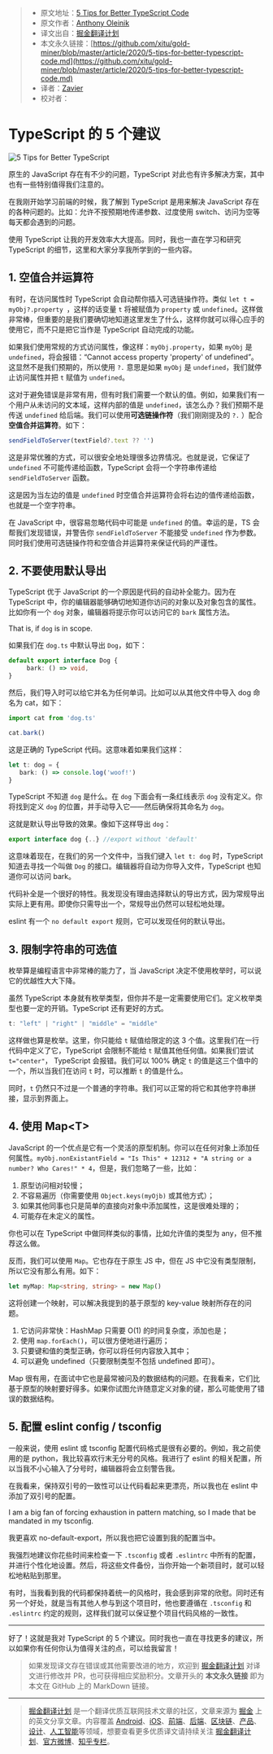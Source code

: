 > * 原文地址：[5 Tips for Better TypeScript Code](https://levelup.gitconnected.com/5-tips-for-better-typescript-code-5603c26206ef)
> * 原文作者：[Anthony Oleinik](https://medium.com/@anth-oleinik)
> * 译文出自：[掘金翻译计划](https://github.com/xitu/gold-miner)
> * 本文永久链接：[https://github.com/xitu/gold-miner/blob/master/article/2020/5-tips-for-better-typescript-code.md](https://github.com/xitu/gold-miner/blob/master/article/2020/5-tips-for-better-typescript-code.md)
> * 译者：[Zavier](https://github.com/zaviertang)
> * 校对者：

# TypeScript 的 5 个建议

![5 Tips for Better TypeScript](https://cdn-images-1.medium.com/max/2000/1*VGWjFbzekvE7WD3e5fGQHQ.png)

原生的 JavaScript 存在有不少的问题，TypeScript 对此也有许多解决方案，其中也有一些特别值得我们注意的。

在我刚开始学习前端的时候，我了解到 TypeScript 是用来解决 JavaScript 存在的各种问题的。比如：允许不按预期地传递参数、过度使用 switch、访问为空等每天都会遇到的问题。

使用 TypeScript 让我的开发效率大大提高。同时，我也一直在学习和研究 TypeScript 的细节，这里和大家分享我所学到的一些内容。

## 1. 空值合并运算符

有时，在访问属性时 TypeScript 会自动帮你插入可选链操作符。类似 `let t = myObj?.property `，这样的话变量 `t` 将被赋值为 `property` 或 `undefined`。这样做非常棒，但重要的是我们要确切地知道这里发生了什么，这样你就可以得心应手的使用它，而不只是把它当作是 TypeScript 自动完成的功能。

如果我们使用常规的方式访问属性，像这样：`myObj.property`，如果 `myObj` 是`undefined`，将会报错：“Cannot access property 'property' of undefined”。这显然不是我们预期的，所以使用 `?.` 意思是如果 `myObj` 是 `undefined`，我们就停止访问属性并把 `t` 赋值为 `undefined`。

这对于避免错误是非常有用，但有时我们需要一个默认的值。例如，如果我们有一个用户从未访问的文本域，这样内部的值是 `undefined`，该怎么办？我们预期不是传送 `undefined` 给后端。我们可以使用**可选链操作符**（我们刚刚提及的 `?.` ）配合**空值合并运算符**。如下：

```ts
sendFieldToServer(textField?.text ?? '')
```

这是非常优雅的方式，可以很安全地处理很多边界情况。也就是说，它保证了 `undefined` 不可能传递给函数，TypeScript 会将一个字符串传递给 `sendFieldToServer` 函数。

这是因为当左边的值是 `undefined` 时空值合并运算符会将右边的值传递给函数，也就是一个空字符串。

在 JavaScript 中，很容易忽略代码中可能是 `undefined` 的值。幸运的是，TS 会帮我们发现错误，并警告你 `sendFieldToServer` 不能接受 `undefined` 作为参数。同时我们使用可选链操作符和空值合并运算符来保证代码的严谨性。

## 2. 不要使用默认导出

TypeScript 优于 JavaScript 的一个原因是代码的自动补全能力。因为在 TypeScript 中，你的编辑器能够确切地知道你访问的对象以及对象包含的属性。比如你有一个 `dog` 对象，编辑器将提示你可以访问它的 `bark` 属性方法。

That is, if `dog` is in scope.

如果我们在 `dog.ts` 中默认导出 `Dog`，如下：

```ts
default export interface Dog {
     bark: () => void,
}
```

然后，我们导入时可以给它并名为任何单词。比如可以从其他文件中导入 dog 命名为 cat，如下：

```ts
import cat from 'dog.ts'

cat.bark()
```

这是正确的 TypeScript 代码。这意味着如果我们这样：

```ts
let t: dog = {
   bark: () => console.log('woof!')
}
```

TypeScript 不知道 `dog` 是什么。在 `dog` 下面会有一条红线表示 `dog` 没有定义。你将找到定义 `dog` 的位置，并手动导入它——然后确保将其命名为 `dog`。

这就是默认导出导致的效果。像如下这样导出 `dog`：

```ts
export interface dog {..} //export without 'default'
```

这意味着现在，在我们的另一个文件中，当我们键入 `let t: dog` 时，TypeScript 知道去寻找一个叫做 `Dog` 的接口。编辑器将自动为你导入文件，TypeScript 也知道你可以访问 bark。

代码补全是一个很好的特性。我发现没有理由选择默认的导出方式，因为常规导出实际上更有用。即使你只需导出一个，常规导出仍然可以轻松地处理。

eslint 有一个 `no default export` 规则，它可以发现任何的默认导出。

## 3. 限制字符串的可选值

枚举算是编程语言中非常棒的能力了，当 JavaScript 决定不使用枚举时，可以说它的优越性大大下降。

虽然 TypeScript 本身就有枚举类型，但你并不是一定需要使用它们。定义枚举类型也要一定的开销。TypeScript 还有更好的方式。

```ts
t: "left" | "right" | "middle" = "middle"
```

这样做也算是枚举。这里，你只能给 `t` 赋值给限定的这 3 个值。这里我们在一行代码中定义了它，TypeScript 会限制不能给 `t` 赋值其他任何值。如果我们尝试 `t="center"`， TypeScript 会报错。我们可以 100% 确定 `t` 的值是这三个值中的一个，所以当我们在访问 `t` 时，可以推断 `t` 的值是什么。

同时，`t` 仍然只不过是一个普通的字符串。我们可以正常的将它和其他字符串拼接，显示到界面上。

## 4. 使用 Map\<T>

JavaScript 的一个优点是它有一个灵活的原型机制。你可以在任何对象上添加任何属性。`myObj.nonExistantField = "Is This" + 12312 + "A string or a number? Who Cares!" * 4`，但是，我们忽略了一些，比如：

1. 原型访问相对较慢；
2. 不容易遍历（你需要使用 `Object.keys(myOjb)` 或其他方式）；
3. 如果其他同事也只是简单的直接向对象中添加属性，这是很难处理的；
4. 可能存在未定义的属性。

你也可以在 TypeScript 中做同样类似的事情，比如允许值的类型为 any，但不推荐这么做。

反而，我们可以使用 `Map`。它也存在于原生 JS 中，但在 JS 中它没有类型限制，所以它没有那么有用。如下：

```ts
let myMap: Map<string, string> = new Map()
```

这将创建一个映射，可以解决我提到的基于原型的 key-value 映射所存在的问题。

1. 它访问非常快：HashMap 只需要 O(1) 的时间复杂度，添加也是；
2. 使用 `map.forEach()`，可以很方便地进行遍历；
3. 只要键和值的类型正确，你可以将任何内容放入其中；
4. 可以避免 undefined（只要限制类型不包括 undefined 即可）。

Map 很有用，在面试中它也是最常被问及的数据结构的问题。在我看来，它们比基于原型的映射要好得多。如果你试图允许随意定义对象的键，那么可能使用了错误的数据结构。

## 5. 配置 eslint config / tsconfig

一般来说，使用 eslint 或 tsconfig 配置代码格式是很有必要的。例如，我之前使用的是 python，我比较喜欢行末无分号的风格。我进行了 eslint 的相关配置，所以当我不小心输入了分号时，编辑器将会立刻警告我。

在我看来，保持双引号的一致性可以让代码看起来更漂亮，所以我也在 eslint 中添加了双引号的配置。

I am a big fan of forcing exhaustion in pattern matching, so I made that be mandated in my tsconfig.

我更喜欢 no-default-export，所以我也把它设置到我的配置当中。

我强烈地建议你花些时间来检查一下 `.tsconfig` 或者 `.eslintrc` 中所有的配置，并进行个性化地设置。然后，将这些文件备份，当你开始一个新项目时，就可以轻松地粘贴到那里。

有时，当我看到我的代码都保持着统一的风格时，我会感到非常的欣慰。同时还有另一个好处，就是当有其他人参与到这个项目时，他也要遵循在 `.tsconfig` 和 `.eslintrc` 约定的规则，这样我们就可以保证整个项目代码风格的一致性。

---

好了！这就是我对 TypeScript 的 5 个建议。同时我也一直在寻找更多的建议，所以如果你有任何你认为值得关注的点，可以给我留言！

> 如果发现译文存在错误或其他需要改进的地方，欢迎到 [掘金翻译计划](https://github.com/xitu/gold-miner) 对译文进行修改并 PR，也可获得相应奖励积分。文章开头的 **本文永久链接** 即为本文在 GitHub 上的 MarkDown 链接。

---

> [掘金翻译计划](https://github.com/xitu/gold-miner) 是一个翻译优质互联网技术文章的社区，文章来源为 [掘金](https://juejin.im) 上的英文分享文章。内容覆盖 [Android](https://github.com/xitu/gold-miner#android)、[iOS](https://github.com/xitu/gold-miner#ios)、[前端](https://github.com/xitu/gold-miner#前端)、[后端](https://github.com/xitu/gold-miner#后端)、[区块链](https://github.com/xitu/gold-miner#区块链)、[产品](https://github.com/xitu/gold-miner#产品)、[设计](https://github.com/xitu/gold-miner#设计)、[人工智能](https://github.com/xitu/gold-miner#人工智能)等领域，想要查看更多优质译文请持续关注 [掘金翻译计划](https://github.com/xitu/gold-miner)、[官方微博](http://weibo.com/juejinfanyi)、[知乎专栏](https://zhuanlan.zhihu.com/juejinfanyi)。
